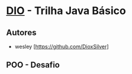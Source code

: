 # [DIO](www.dio.me) - Trilha Java Básico
## Autores
- wesley [https://github.com/DioxSilver]
## POO - Desafio
